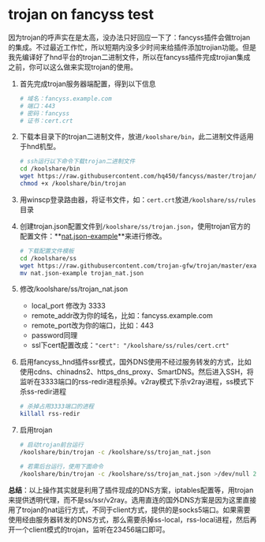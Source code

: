 # trojan on fancyss test

因为trojan的呼声实在是太高，没办法只好回应一下了：fancyss插件会做trojan的集成。不过最近工作忙，所以短期内没多少时间来给插件添加trojian功能。但是我先编译好了hnd平台的trojan二进制文件，所以在fancyss插件完成trojian集成之前，你可以这么做来实现trojan的使用。

1. 首先完成trojan服务器端配置，得到以下信息

   ```bash
   # 域名：fancyss.example.com
   # 端口：443
   # 密码：fancyss
   # 证书：cert.crt
   ```

2. 下载本目录下的trojan二进制文件，放进`/koolshare/bin`，此二进制文件适用于hnd机型。

   ```bash
   # ssh运行以下命令下载trojan二进制文件
   cd /koolshare/bin
   wget https://raw.githubusercontent.com/hq450/fancyss/master/trojan/trojan
   chmod +x /koolshare/bin/trojan
   ```

3. 用winscp登录路由器，将证书文件，如：`cert.crt`放进`/koolshare/ss/rules`目录

4. 创建trojan.json配置文件到`/koolshare/ss/trojan.json`，使用trojan官方的配置文件：**[nat.json-example](https://github.com/trojan-gfw/trojan/blob/master/examples/nat.json-example)**来进行修改。

   ```bash
   # 下载配置文件模板
   cd /koolshare/ss
   wget https://raw.githubusercontent.com/trojan-gfw/trojan/master/examples/nat.json-example trojan.json
   mv nat.json-example trojan_nat.json
   ```
   
5. 修改/koolshare/ss/trojan_nat.json

   - local_port 修改为 3333
   - remote_addr改为你的域名，比如：fancyss.example.com
   - remote_port改为你的端口，比如：443
   - password同理
   - ssl下cert配置改成：`"cert": "/koolshare/ss/rules/cert.crt"`
   
6. 启用fancyss_hnd插件ssr模式，国外DNS使用不经过服务转发的方式，比如使用cdns、chinadns2、https_dns_proxy、SmartDNS。然后进入SSH，将监听在3333端口的rss-redir进程杀掉。v2ray模式下杀v2ray进程，ss模式下杀ss-redir进程

   ```bash
   # 杀掉占用3333端口的进程
   killall rss-redir
   ```
   
7. 启用trojan
   
   ```bash
   # 启动trojan前台运行
   /koolshare/bin/trojan -c /koolshare/ss/trojan_nat.json
   
   # 若需后台运行，使用下面命令
   /koolshare/bin/trojan -c /koolshare/ss/trojan_nat.json >/dev/null 2>&1 &
   ```
   
   


**总结**：以上操作其实就是利用了插件现成的DNS方案，iptables配置等，用trojan来提供透明代理，而不是ss/ssr/v2ray。选用直连的国外DNS方案是因为这里直接用了trojan的nat运行方式，不同于client方式，提供的是socks5端口。如果需要使用经由服务器转发的DNS方式，那么需要杀掉ss-local，rss-local进程，然后再开一个client模式的trojan，监听在23456端口即可。

